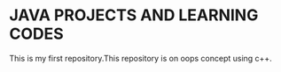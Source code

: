 # JAVA PROJECTS AND LEARNING CODES
This is my first repository.This repository is on oops concept using c++.
